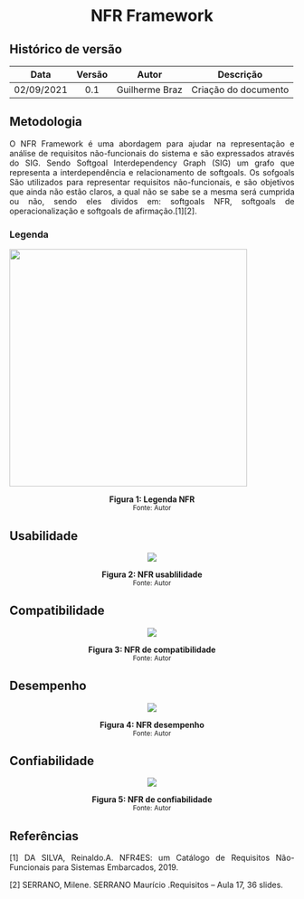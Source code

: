 # <center>NFR Framework


## Histórico de versão
| Data | Versão | Autor | Descrição |
| :-:|:-:|:-:|:-: |
| 02/09/2021 | 0.1 | Guilherme Braz | Criação do documento |


<div align="justify">

## Metodologia
O NFR Framework é uma abordagem para ajudar na representação e análise de requisitos não-funcionais do sistema e são expressados através do SIG.
Sendo Softgoal Interdependency Graph (SIG) um grafo que representa a interdependência e relacionamento de softgoals. Os sofgoals São utilizados para representar requisitos não-funcionais, e são objetivos que ainda não estão claros, a qual não se sabe se a mesma será cumprida ou não, sendo eles dividos em: softgoals NFR, softgoals de operacionalização e softgoals de afirmação.[1][2].

### Legenda

<p align='left'>
    <img src="images/legendaNFR.png" width = "auto" height="420">
    <figcaption align='center'>
        <b>Figura 1: Legenda NFR</b>
        <br>
        <small>Fonte: Autor</small>
    </figcaption>
</p>

## Usabilidade

<p align='center'>
    <img src="images/NFRusabilidade.png" width="auto" height="auto">
    <figcaption align='center'>
        <b>Figura 2: NFR usablilidade</b>
        <br>
        <small>Fonte: Autor</small>
    </figcaption>
</p>

## Compatibilidade

<p align='center'>
    <img src="images/NFRcompatibilidade.png" width="auto" height="auto">
    <figcaption align='center'>
        <b>Figura 3: NFR de compatibilidade</b>
        <br>
        <small>Fonte: Autor</small>
    </figcaption>
</p>

## Desempenho

<p align='center'>
    <img src="images/NFRdesempenho.png" width="auto" height="auto">
    <figcaption align='center'>
        <b>Figura 4: NFR desempenho</b>
        <br>
        <small>Fonte: Autor</small>
    </figcaption>
</p>

## Confiabilidade

<p align='center'>
    <img src="images/NFRconfiabilidade.png" width="auto" height="auto">
    <figcaption align='center'>
        <b>Figura 5: NFR de confiabilidade</b>
        <br>
        <small>Fonte: Autor</small>
    </figcaption>
</p>



## Referências
 [1] DA SILVA, Reinaldo.A. NFR4ES: um Catálogo de Requisitos Não-Funcionais para Sistemas Embarcados, 2019.
 
 [2] SERRANO, Milene. SERRANO Maurício .Requisitos – Aula 17, 36 slides.
